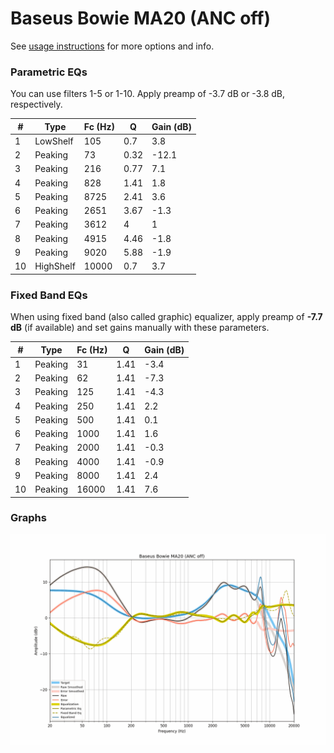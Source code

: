 # Baseus Bowie MA20 (ANC off)
See [usage instructions](https://github.com/jaakkopasanen/AutoEq#usage) for more options and info.

### Parametric EQs
You can use filters 1-5 or 1-10. Apply preamp of -3.7 dB or -3.8 dB, respectively.

|   # | Type      |   Fc (Hz) |    Q |   Gain (dB) |
|-----|-----------|-----------|------|-------------|
|   1 | LowShelf  |       105 | 0.7  |         3.8 |
|   2 | Peaking   |        73 | 0.32 |       -12.1 |
|   3 | Peaking   |       216 | 0.77 |         7.1 |
|   4 | Peaking   |       828 | 1.41 |         1.8 |
|   5 | Peaking   |      8725 | 2.41 |         3.6 |
|   6 | Peaking   |      2651 | 3.67 |        -1.3 |
|   7 | Peaking   |      3612 | 4    |         1   |
|   8 | Peaking   |      4915 | 4.46 |        -1.8 |
|   9 | Peaking   |      9020 | 5.88 |        -1.9 |
|  10 | HighShelf |     10000 | 0.7  |         3.7 |

### Fixed Band EQs
When using fixed band (also called graphic) equalizer, apply preamp of **-7.7 dB** (if available) and set gains manually with these parameters.

|   # | Type    |   Fc (Hz) |    Q |   Gain (dB) |
|-----|---------|-----------|------|-------------|
|   1 | Peaking |        31 | 1.41 |        -3.4 |
|   2 | Peaking |        62 | 1.41 |        -7.3 |
|   3 | Peaking |       125 | 1.41 |        -4.3 |
|   4 | Peaking |       250 | 1.41 |         2.2 |
|   5 | Peaking |       500 | 1.41 |         0.1 |
|   6 | Peaking |      1000 | 1.41 |         1.6 |
|   7 | Peaking |      2000 | 1.41 |        -0.3 |
|   8 | Peaking |      4000 | 1.41 |        -0.9 |
|   9 | Peaking |      8000 | 1.41 |         2.4 |
|  10 | Peaking |     16000 | 1.41 |         7.6 |

### Graphs
![](./Baseus%20Bowie%20MA20%20(ANC%20off).png)
